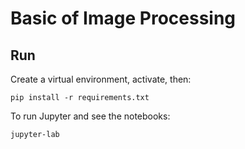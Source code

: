 # Basic of Image Processing

## Run

Create a virtual environment, activate, then:

```
pip install -r requirements.txt
```

To run Jupyter and see the notebooks:

```
jupyter-lab
```
